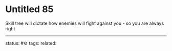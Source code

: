 # Untitled 85
Skill tree will dictate how enemies will fight against you - so you are always right

--- 
status: #⚙️ 
tags: 
related: 